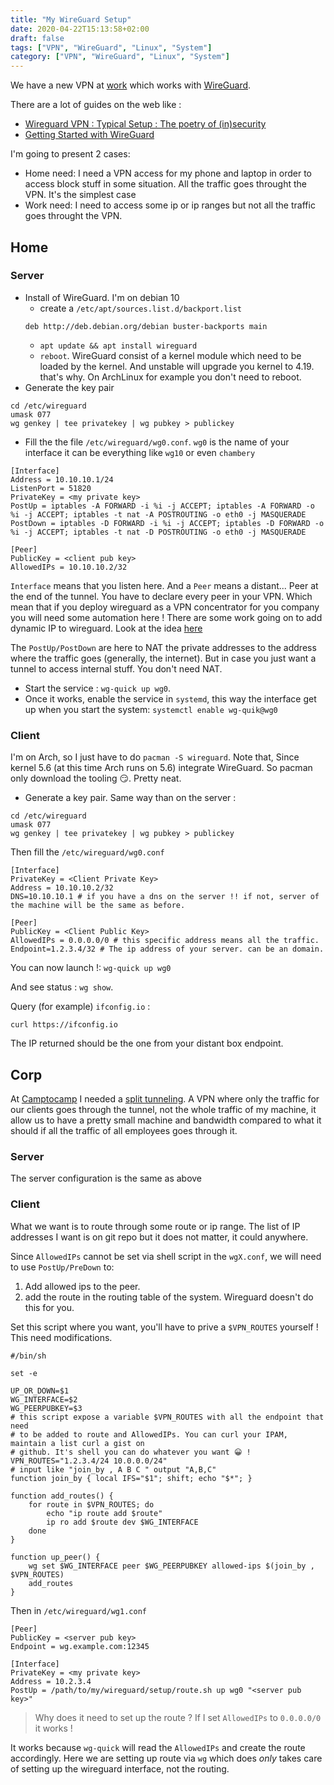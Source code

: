 ```yaml
---
title: "My WireGuard Setup"
date: 2020-04-22T15:13:58+02:00
draft: false
tags: ["VPN", "WireGuard", "Linux", "System"]
category: ["VPN", "WireGuard", "Linux", "System"]
---
```


We have a new VPN at [work](https://twitter.com/camptocamp) which works with [WireGuard](https://www.wireguard.com/).

There are a lot of guides on the web like :

* [Wireguard VPN : Typical Setup : The poetry of (in)security](https://www.ckn.io/blog/2017/11/14/wireguard-vpn-typical-setup)
* [Getting Started with WireGuard](https://miguelmota.com/blog/getting-started-with-wireguard/)

I'm going to present 2 cases:

* Home need: I need a VPN access for my phone and laptop in order to access block stuff in some
  situation. All the traffic goes throught the VPN. It's the simplest case
* Work need: I need to access some ip or ip ranges but not all the traffic goes throught the VPN.

## Home

### Server

* Install of WireGuard. I'm on debian 10
    * create a `/etc/apt/sources.list.d/backport.list`
    ```
    deb http://deb.debian.org/debian buster-backports main
    ```
    * `apt update && apt install wireguard`
    * `reboot`. WireGuard consist of a kernel module which need to be loaded by the kernel. And
      unstable will upgrade you kernel to 4.19. that's why. On ArchLinux for example you don't need
      to reboot.
* Generate the key pair

```
cd /etc/wireguard
umask 077
wg genkey | tee privatekey | wg pubkey > publickey
```

* Fill the the file `/etc/wireguard/wg0.conf`. `wg0` is the name of your interface it can be everything like `wg10` or even `chambery`

```
[Interface]
Address = 10.10.10.1/24
ListenPort = 51820
PrivateKey = <my private key>
PostUp = iptables -A FORWARD -i %i -j ACCEPT; iptables -A FORWARD -o %i -j ACCEPT; iptables -t nat -A POSTROUTING -o eth0 -j MASQUERADE
PostDown = iptables -D FORWARD -i %i -j ACCEPT; iptables -D FORWARD -o %i -j ACCEPT; iptables -t nat -D POSTROUTING -o eth0 -j MASQUERADE

[Peer]
PublicKey = <client pub key>
AllowedIPs = 10.10.10.2/32
```

`Interface` means that you listen here. And a `Peer` means a distant... Peer at the end of the
tunnel. You have to declare every peer in your VPN. Which mean that if you deploy wireguard as a VPN
concentrator for you company you will need some automation here !
There are some work going on to add dynamic IP to wireguard. Look at the idea [here](https://github.com/WireGuard/wg-dynamic/blob/master/docs/idea.md)


The `PostUp/PostDown` are here to NAT the private addresses to the address where the traffic goes
(generally, the internet). But in case you just want a tunnel to access internal stuff. You don't need NAT.

* Start the service : `wg-quick up wg0`.
* Once it works, enable the service in `systemd`, this way the interface get up when you start the
  system: `systemctl enable wg-quik@wg0`

### Client

I'm on Arch, so I just have to do `pacman -S wireguard`. Note that, Since kernel 5.6 (at this time
Arch runs on 5.6) integrate WireGuard. So pacman only download the tooling 😏. Pretty neat.

* Generate a key pair. Same way than on the server :

```
cd /etc/wireguard
umask 077
wg genkey | tee privatekey | wg pubkey > publickey
```

Then fill the `/etc/wireguard/wg0.conf`

```
[Interface]
PrivateKey = <Client Private Key>
Address = 10.10.10.2/32
DNS=10.10.10.1 # if you have a dns on the server !! if not, server of the machine will be the same as before.

[Peer]
PublicKey = <Client Public Key>
AllowedIPs = 0.0.0.0/0 # this specific address means all the traffic.
Endpoint=1.2.3.4/32 # The ip address of your server. can be an domain.
```

You can now launch !: `wg-quick up wg0`

And see status : `wg show`. 

Query (for example) `ifconfig.io` :
```
curl https://ifconfig.io
```

The IP returned should be the one from your distant box endpoint.

## Corp

At [Camptocamp](https://www.camptocamp.com/) I needed a [split
tunneling](https://en.wikipedia.org/wiki/Split_tunneling). A VPN where only the traffic for our
clients goes through the tunnel, not the whole traffic of my machine, it allow us to have a pretty
small machine and bandwidth compared to what it should if all the traffic of all employees goes
through it.


### Server

The server configuration is the same as above

### Client

What we want is to route through some route or ip range. The list of IP addresses I want is on git repo but it does not matter, it could anywhere.

Since `AllowedIPs` cannot be set via shell script in the `wgX.conf`, we will need to use
`PostUp/PreDown` to:

1. Add allowed ips to the peer.
2. add the route in the routing table of the system. Wireguard doesn't do this for you.

Set this script where you want, you'll have to prive a `$VPN_ROUTES` yourself ! This need
modifications.

```shell
#/bin/sh

set -e

UP_OR_DOWN=$1
WG_INTERFACE=$2
WG_PEERPUBKEY=$3
# this script expose a variable $VPN_ROUTES with all the endpoint that need
# to be added to route and AllowedIPs. You can curl your IPAM, maintain a list curl a gist on
# github. It's shell you can do whatever you want 😀 !
VPN_ROUTES="1.2.3.4/24 10.0.0.0/24"
# input like "join_by , A B C " output "A,B,C"
function join_by { local IFS="$1"; shift; echo "$*"; }

function add_routes() {
    for route in $VPN_ROUTES; do
        echo "ip route add $route"
        ip ro add $route dev $WG_INTERFACE
    done
}

function up_peer() {
    wg set $WG_INTERFACE peer $WG_PEERPUBKEY allowed-ips $(join_by , $VPN_ROUTES)
    add_routes
}

```


Then in `/etc/wireguard/wg1.conf`

```
[Peer]
PublicKey = <server pub key>
Endpoint = wg.example.com:12345

[Interface]
PrivateKey = <my private key>
Address = 10.2.3.4
PostUp = /path/to/my/wireguard/setup/route.sh up wg0 "<server pub key>"
```

 > Why does it need to set up the route ? If I set `AllowedIPs` to `0.0.0.0/0` it works !

It works because `wg-quick` will read the `AllowedIPs` and create the route accordingly. Here we are setting up route via `wg` which does _only_ takes care of setting up the wireguard interface, not the routing.

